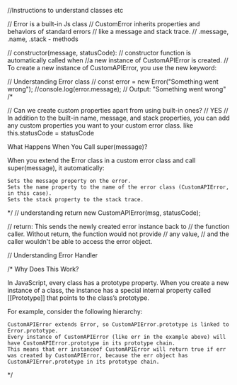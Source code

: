 


//Instructions to understand classes etc

// Error is a built-in Js class
// CustomError inherits properties and behaviors of standard errors
// like a message and stack trace.
// .message, .name, .stack - methods

// constructor(message, statusCode):
// constructor function is automatically called when
//a new instance of CustomAPIError is created.
// To create a new instance of CustomAPIError, you use the new keyword:

// Understanding Error class
// const error = new Error("Something went wrong");
//console.log(error.message);  // Output: "Something went wrong"
/*

// Can we create custom properties apart from using built-in ones?
// YES
// In addition to the built-in name, message,
 and stack properties, you can add 
any custom properties you want to your custom error class.
like this.statusCode = statusCode

What Happens When You Call super(message)?

When you extend the Error class in a custom error class and 
call super(message), it automatically:

    Sets the message property on the error.
    Sets the name property to the name of the error class (CustomAPIError, in this case).
    Sets the stack property to the stack trace.
*/
// understanding  return new CustomAPIError(msg, statusCode);

// return: This sends the newly created error instance back to 
// the function caller. Without return, the function would not provide
//  any value, 
// and the caller wouldn't be able to access the error object.


// Understanding Error Handler

/*
Why Does This Work?

In JavaScript, every class has a prototype property. When you create a new instance of a class, the instance has a special internal property called [[Prototype]] that points to the class’s prototype.

For example, consider the following hierarchy:

    CustomAPIError extends Error, so CustomAPIError.prototype is linked to Error.prototype.
    Every instance of CustomAPIError (like err in the example above) will have CustomAPIError.prototype in its prototype chain.
    This means that err instanceof CustomAPIError will return true if err was created by CustomAPIError, because the err object has CustomAPIError.prototype in its prototype chain.

*/